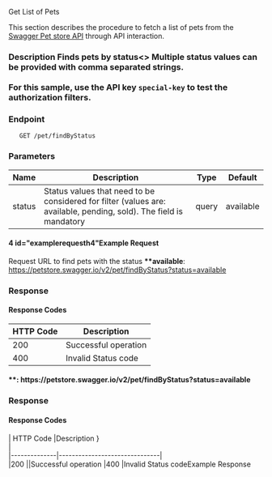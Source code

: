 Get List of Pets</p>
<p>

This section describes the procedure to fetch a list of pets from the  <a href="https://petstore.swagger.io/">Swagger Pet store API</a> through API interaction.</p>
</div><h3 id="descriptionfinds-pets-by-status.br">
Description
Finds pets by status<>
Multiple status values can be provided with comma separated strings.<br><br>
For this sample, use the API key <code>special-key</code> to test the authorization filters.</p>
</h3><h3 id="endpoint">Endpoint</h3>
<pre><code>   GET /pet/findByStatus
</code></pre>
<h3 id="parameters">Parameters</h3>
<table>
<thead>
<tr>
<th>Name</th>
<th>Description
</th><th>Type</th>
<th>Default</th>
</tr>
</thead>
<tbody>
<tr>
<td>status</td>
<td>Status values that need to be considered for filter (values are: available, pending, sold). The field is mandatory</td>
<td>query</td>
<td>available</td>
</tr>
</tbody>
</table><h4 id="example-requesth4">4 id="examplerequesth4"Example Request</h4>
<p>
Request URL to find pets with the status <strong>**available</strong>:<br>
<a href="https://petstore.swagger.io/v2/pet/findByStatus?status=available">https://petstore.swagger.io/v2/pet/findByStatus?status=available</a></p>
<h3 id="response">Response</h3>
<h4 id="response-codes">Response Codes</h4>
<table>
<thead>
<tr>
<th>HTTP Code</th>
<th>Description</th>
</tr>
</thead>
<tbody>
<tr>
<td>200</td>
<td>Successful operation</td>
</tr>
<tr>
<td>400</td>
<td>Invalid Status code</td>
</tr>
</tbody>
</table><h4 id="example-response">**: 
https://petstore.swagger.io/v2/pet/findByStatus?status=available
</h4><h3 id="response">Response</h3>
<h4 id="response-codes">Response Codes</h4>| HTTP Code       |Description    }<br>
|<br>
|--------------|-------------------------------|<br>
|200    
||Successful operation
|400           |Invalid Status codeExample Response



</div>
</body>

</html>
<!--stackedit_data:
eyJwcm9wZXJ0aWVzIjoidGl0bGU6IFBldFN0b3JlXG5hdXRob3
I6IFRydXB0aVxuc3RhdHVzOiBGcnN0IGRyYWZ0XG5kYXRlOiAy
Mi0wMy0yMDI0XG4iLCJoaXN0b3J5IjpbODE2NTAyNDA2XX0=
-->